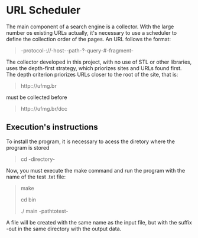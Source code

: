 # URL Scheduler

The main component of a search engine is a collector. With the large number os existing URLs actually, it's necessary to use a scheduler to define the collection order of the pages. An URL follows the format:
> -protocol-://-host--path-?-query-#-fragment-
  
The collector developed in this project, with no use of STL or other libraries, uses the depth-first strategy, which priorizes sites and URLs found first. The depth criterion priorizes URLs closer to the root of the site, that is:
> http:://ufmg.br 

must be collected before 
> http:://ufmg.br/dcc

## Execution's instructions
To install the program, it is necessary to acess the diretory where the program is stored
> cd -directory-

Now, you must execute the make command and run the program with the name of the test .txt file:
> make
> 
> cd bin
> 
> ./ main -pathtotest-

A file will be created with the same name as the input file, but with the suffix -out in the same directory with the output data.


